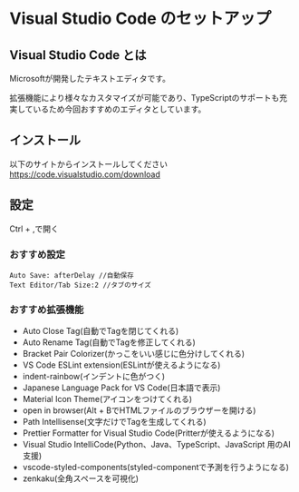 # Visual Studio Code のセットアップ

## Visual Studio Code とは

Microsoftが開発したテキストエディタです。

拡張機能により様々なカスタマイズが可能であり、TypeScriptのサポートも充実しているため今回おすすめのエディタとしています。

## インストール

以下のサイトからインストールしてください
https://code.visualstudio.com/download

## 設定

Ctrl + ,で開く

### おすすめ設定

```
Auto Save: afterDelay //自動保存
Text Editor/Tab Size:2 //タブのサイズ
```

### おすすめ拡張機能

- Auto Close Tag(自動でTagを閉じてくれる)
- Auto Rename Tag(自動でTagを修正してくれる)
- Bracket Pair Colorizer(かっこをいい感じに色分けしてくれる)
- VS Code ESLint extension(ESLintが使えるようになる)
- indent-rainbow(インデントに色がつく)
- Japanese Language Pack for VS Code(日本語で表示)
- Material Icon Theme(アイコンをつけてくれる)
- open in browser(Alt + BでHTMLファイルのブラウザーを開ける)
- Path Intellisense(文字だけでTagを生成してくれる)
- Prettier Formatter for Visual Studio Code(Pritterが使えるようになる)
- Visual Studio IntelliCode(Python、Java、TypeScript、JavaScript 用のAI支援)
- vscode-styled-components(styled-componentで予測を行うようになる)
- zenkaku(全角スペースを可視化)
